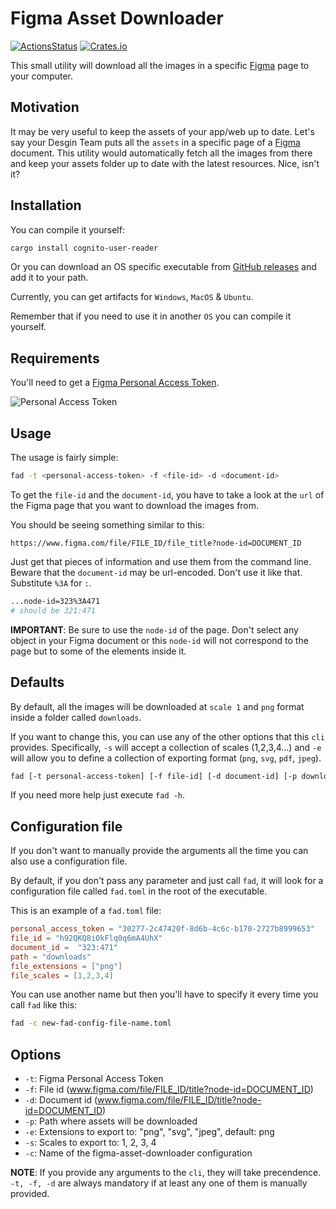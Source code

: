 # Figma Asset Downloader

[![ActionsStatus](https://github.com/robertohuertasm/figma-asset-downloader/workflows/Build/badge.svg)](https://github.com/robertohuertasm/figma-asset-downloader/actions) [![Crates.io](https://img.shields.io/crates/v/figma-asset-downloader.svg)](https://crates.io/crates/figma-asset-downloader)

This small utility will download all the images in a specific [Figma](https://www.figma.com/) page to your computer.

## Motivation

It may be very useful to keep the assets of your app/web up to date. Let's say your Desgin Team puts all the `assets` in a specific page of a [Figma](https://www.figma.com/) document. This utility would automatically fetch all the images from there and keep your assets folder up to date with the latest resources. Nice, isn't it?

## Installation

You can compile it yourself:

```sh
cargo install cognito-user-reader
```

Or you can download an OS specific executable from [GitHub releases](https://github.com/robertohuertasm/figma-asset-downloader/releases) and add it to your path.

Currently, you can get artifacts for `Windows`, `MacOS` & `Ubuntu`.

Remember that if you need to use it in another `OS` you can compile it yourself.

## Requirements

You'll need to get a [Figma Personal Access Token](https://www.figma.com/developers/api#access-tokens).

![Personal Access Token](https://github.com/robertohuertasm/figma-asset-downloader/raw/master/img/personal_access_token.png "Personal Access Token")

## Usage

The usage is fairly simple:

```sh
fad -t <personal-access-token> -f <file-id> -d <document-id>
```

To get the `file-id` and the `document-id`, you have to take a look at the `url` of the Figma page that you want to download the images from.

You should be seeing something similar to this:

`https://www.figma.com/file/FILE_ID/file_title?node-id=DOCUMENT_ID`

Just get that pieces of information and use them from the command line. Beware that the `document-id` may be url-encoded. Don't use it like that. Substitute `%3A` for `:`.

```sh
...node-id=323%3A471
# should be 321:471
```

**IMPORTANT**: Be sure to use the `node-id` of the page. Don't select any object in your Figma document or this `node-id` will not correspond to the page but to some of the elements inside it.

## Defaults

By default, all the images will be downloaded at `scale 1` and `png` format inside a folder called `downloads`.

If you want to change this, you can use any of the other options that this `cli` provides. Specifically, `-s` will accept a collection of scales (1,2,3,4...) and `-e` will allow you to define a collection of exporting format (`png`, `svg`, `pdf`, `jpeg`).

```sh
fad [-t personal-access-token] [-f file-id] [-d document-id] [-p download-folder-name] [-s 1 2 3 4] [-e png svg jpeg pdf] [-c configuration-file]
```

If you need more help just execute `fad -h`.

## Configuration file

If you don't want to manually provide the arguments all the time you can also use a configuration file.

By default, if you don't pass any parameter and just call `fad`, it will look for a configuration file called `fad.toml` in the root of the executable.

This is an example of a `fad.toml` file:

```toml
personal_access_token = "30277-2c47420f-8d6b-4c6c-b170-2727b8999653"
file_id = "h92QKQ8iOkFlq0q6mA4UhX"
document_id =  "323:471"
path = "downloads"
file_extensions = ["png"]
file_scales = [1,2,3,4]
```

You can use another name but then you'll have to specify it every time you call `fad` like this:

```sh
fad -c new-fad-config-file-name.toml
```

## Options

* `-t`: Figma Personal Access Token
* `-f`: File id (www.figma.com/file/FILE_ID/title?node-id=DOCUMENT_ID)
* `-d`: Document id (www.figma.com/file/FILE_ID/title?node-id=DOCUMENT_ID)
* `-p`: Path where assets will be downloaded
* `-e`: Extensions to export to: "png", "svg", "jpeg", default: png
* `-s`: Scales to export to: 1, 2, 3, 4
* `-c`: Name of the figma-asset-downloader configuration

**NOTE**: If you provide any arguments to the `cli`, they will take precendence. `-t, -f, -d` are always mandatory if at least any one of them is manually provided.
